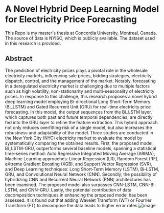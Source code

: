 # A Novel Hybrid Deep Learning Model for Electricity Price Forecasting


This Repo is my master's thesis at Concordia University, Montreal, Canada.
The source of data is NYISO, which is publicly available. The dataset used in this research is provided.

## Abstract

The prediction of electricity prices plays a pivotal role in the wholesale electricity markets, influencing sale prices, bidding strategies, electricity dispatch, control, and the management of the market. Notably, forecasting in a deregulated electricity market is challenging due to multiple factors such as high volatility, non-stationarity and multi-seasonality of electricity prices. In response to this challenge, this research proposes a novel hybrid deep learning model employing Bi-directional Long Short-Term Memory (Bi_LSTM) and Gated Recurrent Unit (GRU) for real-time electricity price forecasting. In this model, the output sequences from the Bi_LSTM layer, which captures both past and future temporal dependencies, are directly fed into the GRU layer to refine the feature extraction.  This hybrid approach not only reduces overfitting risk of a single model, but also increases the robustness and adaptability of the model. Three studies are conducted in the New York City (NYC) electricity market to evaluate the model by systematically comparing the obtained results. First, the proposed model, Bi_LSTM-GRU, outperforms several baseline models, spanning a statistical time-series method: Auto Regressive Integrated Moving Average (ARIMA), Machine Learning approaches: Linear Regression (LR), Random Forest (RF), eXtreme Gradient Boosting (XGB), and Support Vector Regression (SVR), and Deep Learning techniques: Long Short-Term Memory (LSTM), Bi-LSTM, GRU, and Convolutional Neural Network (CNN). Secondly, the possibility of hybridizing CNN and Recurrent Neural Network (RNN) architectures has been examined. The proposed model also surpasses CNN-LSTM, CNN-Bi-LSTM, and CNN-GRU. Lastly, the potential contribution of data decomposition techniques in enhancing the proposed model has been assessed. It is found out that adding Wavelet Transform (WT) or Fourrier Transform (FT) to decompose the data leads to higher error rates.![image](https://github.com/user-attachments/assets/80540375-0da4-4e9c-87a5-0f34a1b00333)
